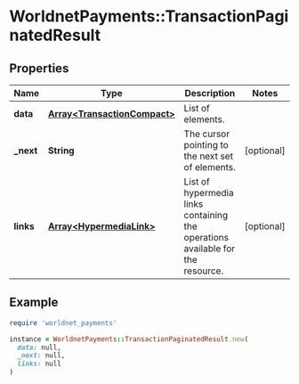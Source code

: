 # WorldnetPayments::TransactionPaginatedResult

## Properties

| Name | Type | Description | Notes |
| ---- | ---- | ----------- | ----- |
| **data** | [**Array&lt;TransactionCompact&gt;**](TransactionCompact.md) | List of elements. |  |
| **_next** | **String** | The cursor pointing to the next set of elements. | [optional] |
| **links** | [**Array&lt;HypermediaLink&gt;**](HypermediaLink.md) | List of hypermedia links containing the operations available for the resource. | [optional] |

## Example

```ruby
require 'worldnet_payments'

instance = WorldnetPayments::TransactionPaginatedResult.new(
  data: null,
  _next: null,
  links: null
)
```

